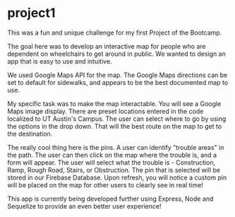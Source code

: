 # project1

This was a fun and unique challenge for my first Project of the Bootcamp.

The goal here was to develop an interactive map for people who are dependent on wheelchairs to get around in public.  We wanted to design an app that is easy to use and intuitive.

We used Google Maps API for the map.  The Google Maps directions can be set to default for sidewalks, and appears to be the best documented map to use.

My specific task was to make the map interactable.  You will see a Google Maps image display.  There are preset locations entered in the code localized to UT Austin's Campus.  The user can select where to go by using the options in the drop down.  That will the best route on the map to get to the destination.

The really cool thing here is the pins.  A user can identify "trouble areas" in the path.  The user can then click on the map where the trouble is, and a form will appear.  The user will select what the trouble is - Construction, Ramp, Rough Road, Stairs, or Obstruction.  The pin that is selected will be stored in our Firebase Database.  Upon refresh, you will notice a custom pin will be placed on the map for other users to clearly see in real time!

This app is currently being developed further using Express, Node and Sequelize to provide an even better user experience!